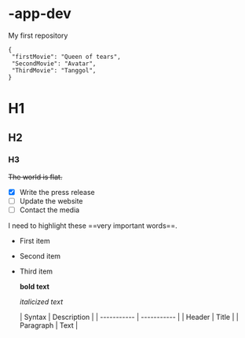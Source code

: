 # -app-dev
 My first repository
 ```
{
  "firstMovie": "Queen of tears",
  "SecondMovie": "Avatar",
  "ThirdMovie": "Tanggol",
}
```
# H1
## H2
### H3

~~The world is flat.~~

- [x] Write the press release
- [ ] Update the website
- [ ] Contact the media

I need to highlight these ==very important words==.

- First item
- Second item
- Third item

  **bold text**

  	*italicized text*

  | Syntax | Description |
| ----------- | ----------- |
| Header | Title |
| Paragraph | Text |
